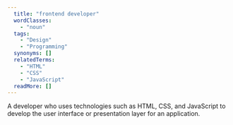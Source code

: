 ```yaml
---
  title: "frontend developer"
  wordClasses: 
    - "noun"
  tags: 
    - "Design"
    - "Programming"
  synonyms: []
  relatedTerms: 
    - "HTML"
    - "CSS"
    - "JavaScript"
  readMore: []
---
```

A developer who uses technologies such as HTML, CSS, and JavaScript to develop the user interface or presentation layer for an application.
